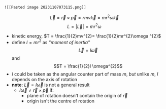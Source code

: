 	![[Pasted image 20231107073115.png]]
$$\vec L = \vec r \times \vec p = rmv \vec k = mr^{2}\omega \vec k$$
$$L = |\vec L| = mr^{2}\omega$$
- kinetic energy, $T = \frac{1}{2}mv^{2}= \frac{1}{2}mr^{2}\omega ^{2}$
- define $I = mr^{2}$ as *"moment of inertia"*
$$\vec L = I \vec\omega$$ and $$T = \frac{1}{2}I
\omega^{2}$$
- $I$ could be taken as the angular counter part of mass $m$, *but* unlike $m$, $I$ depends on the axis of rotation
- **note**: $\vec L = I \vec\omega$ is not a general result
	- $I\vec\omega \neq \vec r \times \vec p$ if:
		- plane of rotation doesn't contain the origin of $\vec r$
		- origin isn't the centre of rotation